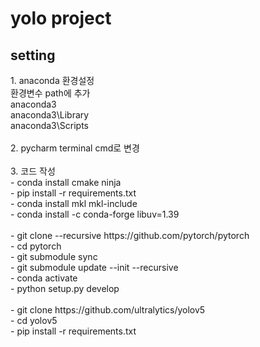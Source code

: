 <h1>yolo project</h1>

<h2>setting</h2>
<div>1. anaconda 환경설정</div>
<div>환경변수 path에 추가</div>
<div>anaconda3</div>
<div>anaconda3\Library</div>
<div>anaconda3\Scripts</div>
<br>
<div>2. pycharm terminal cmd로 변경</div>
<br>
<div>3. 코드 작성</div>
<div>- conda install cmake ninja</div>
<div>- pip install -r requirements.txt</div>
<div>- conda install mkl mkl-include</div>
<div>- conda install -c conda-forge libuv=1.39</div>
<br>
<div>- git clone --recursive https://github.com/pytorch/pytorch</div>
<div>- cd pytorch</div>
<div>- git submodule sync</div>
<div>- git submodule update --init --recursive</div>
<div>- conda activate</div>
<div>- python setup.py develop</div>
<br>
<div>- git clone https://github.com/ultralytics/yolov5</div>
<div>- cd yolov5</div>
<div>- pip install -r requirements.txt</div>
